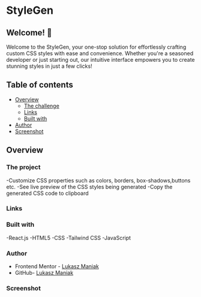 # StyleGen

## Welcome! 👋

Welcome to the StyleGen, your one-stop solution for effortlessly crafting custom CSS styles with ease and convenience. Whether you're a seasoned developer or just starting out, our intuitive interface empowers you to create stunning styles in just a few clicks!

## Table of contents

- [Overview](#overview)
  - [The challenge](#the-challenge)
  - [Links](#links)
  - [Built with](#built-with)
- [Author](#author)
- [Screenshot](#screenshot)

## Overview

### The project

-Customize CSS properties such as colors, borders, box-shadows,buttons etc.
-See live preview of the CSS styles being generated
-Copy the generated CSS code to clipboard

### Links

<!-- - Solution URL: [GitHub](https://github.com/LukaszManiak/Frontend-Mentor-REST-Countries) -->
<!-- - Live Site URL: [Netlify](https://wordlyexplorer.netlify.app/) -->

### Built with

-React.js
-HTML5
-CSS
-Tailwind CSS
-JavaScript

### Author

- Frontend Mentor - [Lukasz Maniak](https://www.frontendmentor.io/profile/Mejniak)
- GitHub- [Lukasz Maniak](https://github.com/LukaszManiak)

### Screenshot

<!-- ![Screenshot 1](/screenshots/screen1.jpeg?raw=true "Screenshot 1") -->
